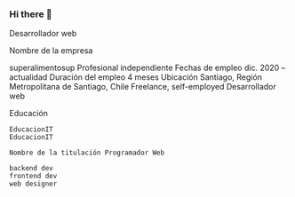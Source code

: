 ### Hi there 👋

 
Desarrollador web

Nombre de la empresa

superalimentosup Profesional independiente
Fechas de empleo dic. 2020 – actualidad
Duración del empleo 4 meses
Ubicación Santiago, Región Metropolitana de Santiago, Chile
Freelance, self-employed
Desarrollador web


 
 Educación

    EducacionIT
    EducacionIT

    Nombre de la titulación Programador Web

    backend dev
    frontend dev
    web designer
